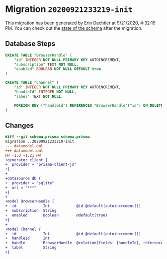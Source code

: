 # Migration `20200921233219-init`

This migration has been generated by Erin Dachtler at 9/21/2020, 4:32:19 PM.
You can check out the [state of the schema](./schema.prisma) after the migration.

## Database Steps

```sql
CREATE TABLE "BrowserHandle" (
    "id" INTEGER NOT NULL PRIMARY KEY AUTOINCREMENT,
    "subscription" TEXT NOT NULL,
    "enabled" BOOLEAN NOT NULL DEFAULT true
)

CREATE TABLE "Channel" (
    "id" INTEGER NOT NULL PRIMARY KEY AUTOINCREMENT,
    "handleId" INTEGER NOT NULL,
    "label" TEXT NOT NULL,

    FOREIGN KEY ("handleId") REFERENCES "BrowserHandle"("id") ON DELETE CASCADE ON UPDATE CASCADE
)
```

## Changes

```diff
diff --git schema.prisma schema.prisma
migration ..20200921233219-init
--- datamodel.dml
+++ datamodel.dml
@@ -1,0 +1,21 @@
+generator client {
+  provider = "prisma-client-js"
+}
+
+datasource db {
+  provider = "sqlite"
+  url = "***"
+}
+
+model BrowserHandle {
+  id            Int            @id @default(autoincrement())
+  subscription  String
+  enabled       Boolean        @default(true)
+}
+
+model Channel {
+  id            Int            @id @default(autoincrement())
+  handleId      Int
+  handle        BrowserHandle  @relation(fields: [handleId], references: [id])
+  label         String
+}
```


